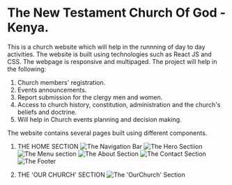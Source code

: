 # The New Testament Church Of God - Kenya.
This is a church website which will help in the runnning of day to day activities. The website is built using technologies such as React JS and CSS. The webpage is responsive and multipaged. The project will help in the following:
1. Church members' registration.
2. Events announcements.
3. Report submission for the clergy men and women.
4. Access to church history, constitution, administration and the church's beliefs and doctrine.
5. Will help in Church events planning and decision making.

The website contains several pages built using different components.
1. THE HOME SECTION
![The Navigation Bar](https://github.com/Omillo-Charles/New-Testament/blob/b3bfcf18e3a46221af4d2e6f97342f605e8ee3cb/new-testament/src/assets/Screenshot%202025-04-05%20133435.png)
![The Hero Sectiion](https://github.com/Omillo-Charles/Images/blob/3b82d7d5a848cafdab828881676cb592b52ef204/Screenshot%202025-04-05%20133455.png)
![The Menu section](https://github.com/Omillo-Charles/Images/blob/3b82d7d5a848cafdab828881676cb592b52ef204/Screenshot%202025-04-05%20133518.png)
![The About Section](https://github.com/Omillo-Charles/Images/blob/3b82d7d5a848cafdab828881676cb592b52ef204/Screenshot%202025-04-05%20133542.png)
![The Contact Section](https://github.com/Omillo-Charles/Images/blob/3b82d7d5a848cafdab828881676cb592b52ef204/Screenshot%202025-04-05%20133602.png)
![The Footer](https://github.com/Omillo-Charles/Images/blob/3b82d7d5a848cafdab828881676cb592b52ef204/Screenshot%202025-04-05%20133615.png)

2. THE 'OUR CHURCH' SECTION
![The 'OurChurch' Section](https://github.com/Omillo-Charles/Images/blob/4a2f007ce8a13fe1a75e92e26a8e336686bce724/Screenshot%202025-04-07%20182028.png)

